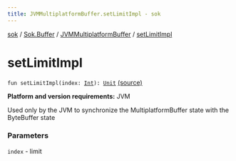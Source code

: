 ```yaml
---
title: JVMMultiplatformBuffer.setLimitImpl - sok
---
```


[sok](../../index.html) / [Sok.Buffer](../index.html) / [JVMMultiplatformBuffer](index.html) / [setLimitImpl](./set-limit-impl.html)

# setLimitImpl

`fun setLimitImpl(index: `[`Int`](https://kotlinlang.org/api/latest/jvm/stdlib/kotlin/-int/index.html)`): `[`Unit`](https://kotlinlang.org/api/latest/jvm/stdlib/kotlin/-unit/index.html) [(source)](https://github.com/SeekDaSky/Sok/tree/master/jvm/sok-jvm/src/Sok/Buffer/JVMMultiplatformBuffer.kt#L247)

**Platform and version requirements:** JVM

Used only by the JVM to synchronize the MultiplatformBuffer state with the ByteBuffer state

### Parameters

`index` - limit